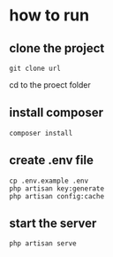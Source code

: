 # how to run 
## clone the project
    git clone url
cd to the proect folder
## install composer
    composer install
## create .env file
    cp .env.example .env
    php artisan key:generate
    php artisan config:cache
## start the server
    php artisan serve